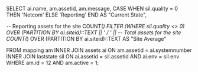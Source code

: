 SELECT
  ai.name,
  am.assetid,
  am.message,
  CASE
    WHEN sil.quality = 0 THEN 'Netcom'
    ELSE 'Reporting'
  END AS "Current State",
  
  -- Reporting assets for the site
  COUNT(*) FILTER (WHERE sil.quality <> 0) OVER (PARTITION BY ai.siteid)::TEXT
  || ' / ' ||
  -- Total assets for the site
  COUNT(*) OVER (PARTITION BY ai.siteid)::TEXT AS "Site Average"

FROM
  mapping am
INNER JOIN assets ai ON
  am.assetid = ai.systemnumber
INNER JOIN laststate sil ON
  ai.assetid = sil.assetid AND ai.env = sil.env
WHERE
  am.id = 12
  AND am.active = 1;

